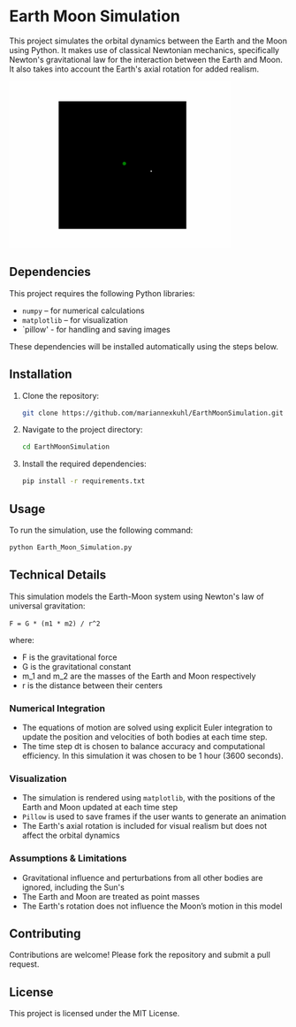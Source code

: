 # Earth Moon Simulation

This project simulates the orbital dynamics between the Earth and the Moon using Python. It makes use of classical Newtonian mechanics, specifically Newton's gravitational law for the interaction between the Earth and Moon. It also takes into account the Earth's axial rotation for added realism.

 <img src="animation.gif" alt="animation" width="400"/>

## Dependencies

This project requires the following Python libraries:  

- `numpy` – for numerical calculations  
- `matplotlib` – for visualization  
- `pillow' - for handling and saving images

These dependencies will be installed automatically using the steps below.

## Installation

1. Clone the repository:
    ```sh
    git clone https://github.com/mariannexkuhl/EarthMoonSimulation.git
    ```
2. Navigate to the project directory:
    ```sh
    cd EarthMoonSimulation
    ```
3. Install the required dependencies:
    ```sh
    pip install -r requirements.txt
    ```

## Usage

To run the simulation, use the following command:
```sh
python Earth_Moon_Simulation.py
```
## Technical Details

This simulation models the Earth-Moon system using Newton's law of universal gravitation:

`F = G * (m1 * m2) / r^2`

where:
- F is the gravitational force
- G  is the gravitational constant
- m_1  and  m_2  are the masses of the Earth and Moon respectively
- r is the distance between their centers

### Numerical Integration

- The equations of motion are solved using explicit Euler integration to update the position and velocities of both bodies at each time step. 
- The time step dt is chosen to balance accuracy and computational efficiency. In this simulation it was chosen to be 1 hour (3600 seconds).

### Visualization

- The simulation is rendered using `matplotlib`, with the positions of the Earth and Moon updated at each time step
- `Pillow` is used to save frames if the user wants to generate an animation
- The Earth's axial rotation is included for visual realism but does not affect the orbital dynamics

### Assumptions & Limitations

- Gravitational influence and perturbations from all other bodies are ignored, including the Sun's 
- The Earth and Moon are treated as point masses
- The Earth's rotation does not influence the Moon’s motion in this model


## Contributing

Contributions are welcome! Please fork the repository and submit a pull request.

## License

This project is licensed under the MIT License.
